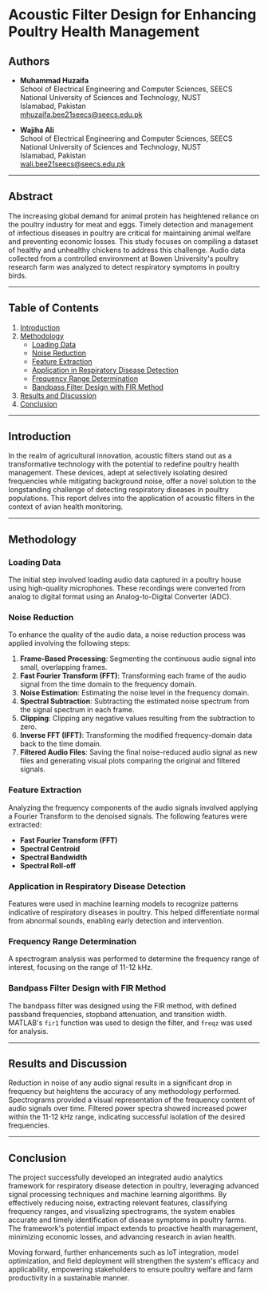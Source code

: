 # Acoustic Filter Design for Enhancing Poultry Health Management

## Authors
- **Muhammad Huzaifa**  
  School of Electrical Engineering and Computer Sciences, SEECS  
  National University of Sciences and Technology, NUST  
  Islamabad, Pakistan  
  [mhuzaifa.bee21seecs@seecs.edu.pk](mailto:mhuzaifa.bee21seecs@seecs.edu.pk)

- **Wajiha Ali**  
  School of Electrical Engineering and Computer Sciences, SEECS  
  National University of Sciences and Technology, NUST  
  Islamabad, Pakistan  
  [wali.bee21seecs@seecs.edu.pk](mailto:wali.bee21seecs@seecs.edu.pk)

---
## Abstract
The increasing global demand for animal protein has heightened reliance on the poultry industry for meat and eggs. Timely detection and management of infectious diseases in poultry are critical for maintaining animal welfare and preventing economic losses. This study focuses on compiling a dataset of healthy and unhealthy chickens to address this challenge. Audio data collected from a controlled environment at Bowen University's poultry research farm was analyzed to detect respiratory symptoms in poultry birds.

---

## Table of Contents
1. [Introduction](#introduction)
2. [Methodology](#methodology)
   - [Loading Data](#loading-data)
   - [Noise Reduction](#noise-reduction)
   - [Feature Extraction](#feature-extraction)
   - [Application in Respiratory Disease Detection](#application-in-respiratory-disease-detection)
   - [Frequency Range Determination](#frequency-range-determination)
   - [Bandpass Filter Design with FIR Method](#bandpass-filter-design-with-fir-method)
3. [Results and Discussion](#results-and-discussion)
4. [Conclusion](#conclusion)

---

## Introduction
In the realm of agricultural innovation, acoustic filters stand out as a transformative technology with the potential to redefine poultry health management. These devices, adept at selectively isolating desired frequencies while mitigating background noise, offer a novel solution to the longstanding challenge of detecting respiratory diseases in poultry populations. This report delves into the application of acoustic filters in the context of avian health monitoring.

---

## Methodology

### Loading Data
The initial step involved loading audio data captured in a poultry house using high-quality microphones. These recordings were converted from analog to digital format using an Analog-to-Digital Converter (ADC).

### Noise Reduction
To enhance the quality of the audio data, a noise reduction process was applied involving the following steps:
1. **Frame-Based Processing**: Segmenting the continuous audio signal into small, overlapping frames.
2. **Fast Fourier Transform (FFT)**: Transforming each frame of the audio signal from the time domain to the frequency domain.
3. **Noise Estimation**: Estimating the noise level in the frequency domain.
4. **Spectral Subtraction**: Subtracting the estimated noise spectrum from the signal spectrum in each frame.
5. **Clipping**: Clipping any negative values resulting from the subtraction to zero.
6. **Inverse FFT (IFFT)**: Transforming the modified frequency-domain data back to the time domain.
7. **Filtered Audio Files**: Saving the final noise-reduced audio signal as new files and generating visual plots comparing the original and filtered signals.

### Feature Extraction
Analyzing the frequency components of the audio signals involved applying a Fourier Transform to the denoised signals. The following features were extracted:
- **Fast Fourier Transform (FFT)**
- **Spectral Centroid**
- **Spectral Bandwidth**
- **Spectral Roll-off**

### Application in Respiratory Disease Detection
Features were used in machine learning models to recognize patterns indicative of respiratory diseases in poultry. This helped differentiate normal from abnormal sounds, enabling early detection and intervention.

### Frequency Range Determination
A spectrogram analysis was performed to determine the frequency range of interest, focusing on the range of 11-12 kHz.

### Bandpass Filter Design with FIR Method
The bandpass filter was designed using the FIR method, with defined passband frequencies, stopband attenuation, and transition width. MATLAB's `fir1` function was used to design the filter, and `freqz` was used for analysis.

---

## Results and Discussion
Reduction in noise of any audio signal results in a significant drop in frequency but heightens the accuracy of any methodology performed. Spectrograms provided a visual representation of the frequency content of audio signals over time. Filtered power spectra showed increased power within the 11-12 kHz range, indicating successful isolation of the desired frequencies.

---

## Conclusion
The project successfully developed an integrated audio analytics framework for respiratory disease detection in poultry, leveraging advanced signal processing techniques and machine learning algorithms. By effectively reducing noise, extracting relevant features, classifying frequency ranges, and visualizing spectrograms, the system enables accurate and timely identification of disease symptoms in poultry farms. The framework's potential impact extends to proactive health management, minimizing economic losses, and advancing research in avian health.

Moving forward, further enhancements such as IoT integration, model optimization, and field deployment will strengthen the system's efficacy and applicability, empowering stakeholders to ensure poultry welfare and farm productivity in a sustainable manner.
